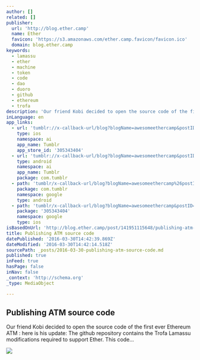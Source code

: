 ```yaml
---
author: []
related: []
publisher:
  url: 'http://blog.ether.camp'
  name: Ether
  favicon: 'https://s3.amazonaws.com/ether.camp.favicon/favicon.ico'
  domain: blog.ether.camp
keywords:
  - lamassu
  - ether
  - machine
  - token
  - code
  - dao
  - duoro
  - github
  - ethereum
  - trofa
description: 'Our friend Kobi decided to open the source code of the first ever Ethereum ATM : here is his update: The github repository contains the Trofa Lamassu modifications required to support Ether. This code...'
inLanguage: en
app_links:
  - url: 'tumblr://x-callback-url/blog?blogName=awesomeethercamp&postID=141951115648'
    type: ios
    namespace: ai
    app_name: Tumblr
    app_store_id: '305343404'
  - url: 'tumblr://x-callback-url/blog?blogName=awesomeethercamp&postID=141951115648'
    type: android
    namespace: ai
    app_name: Tumblr
    package: com.tumblr
  - path: 'tumblr/x-callback-url/blog?blogName=awesomeethercamp%26postID=141951115648'
    package: com.tumblr
    namespace: google
    type: android
  - path: 'tumblr/x-callback-url/blog?blogName=awesomeethercamp&postID=141951115648'
    package: '305343404'
    namespace: google
    type: ios
isBasedOnUrl: 'http://blog.ether.camp/post/141951115648/publishing-atm-source-code'
title: Publishing ATM source code
datePublished: '2016-03-30T14:42:39.869Z'
dateModified: '2016-03-30T14:42:14.518Z'
sourcePath: _posts/2016-03-30-publishing-atm-source-code.md
published: true
inFeed: true
hasPage: false
inNav: false
_context: 'http://schema.org'
_type: MediaObject

---
```

<article style=""><h1>Publishing ATM source code</h1><p>Our friend Kobi decided to open the source code of the first ever Ethereum ATM : here is his update: The github repository contains the Trofa Lamassu modifications required to support Ether. This code...</p><img src="http://i.imgur.com/xsnD0Qw.png" /></article>